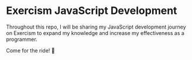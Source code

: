 # Exercism JavaScript Development

Throughout this repo, I will be sharing my JavaScript development journey on Exercism to expand my knowledge and increase my effectiveness as a programmer.

Come for the ride! 🚀
